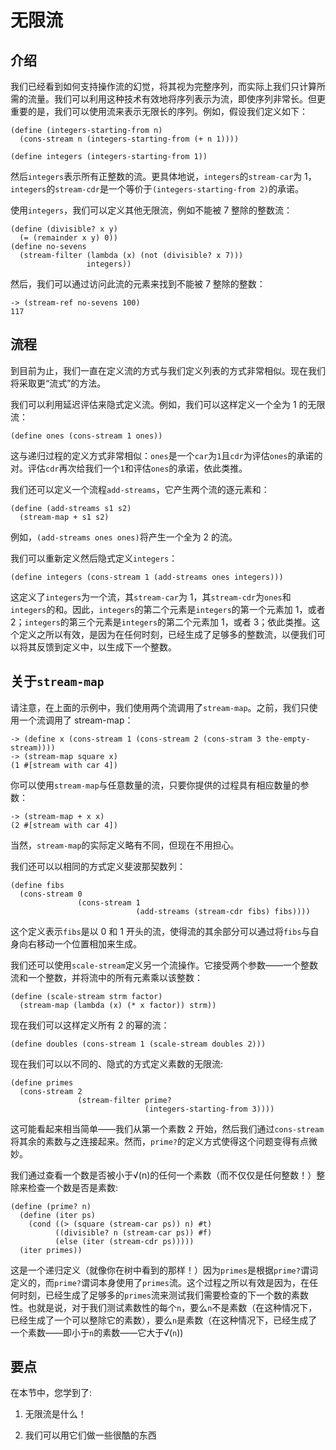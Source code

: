 # 无限流

## 介绍

我们已经看到如何支持操作流的幻觉，将其视为完整序列，而实际上我们只计算所需的流量。我们可以利用这种技术有效地将序列表示为流，即使序列非常长。但更重要的是，我们可以使用流来表示无限长的序列。例如，假设我们定义如下：

```
(define (integers-starting-from n)
  (cons-stream n (integers-starting-from (+ n 1))))

(define integers (integers-starting-from 1)) 
```

然后`integers`表示所有正整数的流。更具体地说，`integers`的`stream-car`为 1，`integers`的`stream-cdr`是一个等价于`(integers-starting-from 2)`的承诺。

使用`integers`，我们可以定义其他无限流，例如不能被 7 整除的整数流：

```
(define (divisible? x y)
  (= (remainder x y) 0))
(define no-sevens
  (stream-filter (lambda (x) (not (divisible? x 7)))
                 integers)) 
```

然后，我们可以通过访问此流的元素来找到不能被 7 整除的整数：

```
-> (stream-ref no-sevens 100)
117 
```

## 流程

到目前为止，我们一直在定义流的方式与我们定义列表的方式非常相似。现在我们将采取更“流式”的方法。

我们可以利用延迟评估来隐式定义流。例如，我们可以这样定义一个全为 1 的无限流：

```
(define ones (cons-stream 1 ones)) 
```

这与递归过程的定义方式非常相似：`ones`是一个`car`为`1`且`cdr`为评估`ones`的承诺的对。评估`cdr`再次给我们一个`1`和评估`ones`的承诺，依此类推。

我们还可以定义一个流程`add-streams`，它产生两个流的逐元素和：

```
(define (add-streams s1 s2)
  (stream-map + s1 s2) 
```

例如，`(add-streams ones ones)`将产生一个全为 2 的流。

我们可以重新定义然后隐式定义`integers`：

```
(define integers (cons-stream 1 (add-streams ones integers))) 
```

这定义了`integers`为一个流，其`stream-car`为 1，其`stream-cdr`为`ones`和`integers`的和。因此，`integers`的第二个元素是`integers`的第一个元素加 1，或者 2；`integers`的第三个元素是`integers`的第二个元素加 1，或者 3；依此类推。这个定义之所以有效，是因为在任何时刻，已经生成了足够多的整数流，以便我们可以将其反馈到定义中，以生成下一个整数。

## 关于`stream-map`

请注意，在上面的示例中，我们使用两个流调用了`stream-map`。之前，我们只使用一个流调用了 stream-map：

```
-> (define x (cons-stream 1 (cons-stream 2 (cons-stram 3 the-empty-stream))))
-> (stream-map square x)
(1 #[stream with car 4]) 
```

你可以使用`stream-map`与任意数量的流，只要你提供的过程具有相应数量的参数：

```
-> (stream-map + x x)
(2 #[stream with car 4]) 
```

当然，`stream-map`的实际定义略有不同，但现在不用担心。

我们还可以以相同的方式定义斐波那契数列：

```
(define fibs
  (cons-stream 0
               (cons-stream 1
                            (add-streams (stream-cdr fibs) fibs)))) 
```

这个定义表示`fibs`是以 0 和 1 开头的流，使得流的其余部分可以通过将`fibs`与自身向右移动一个位置相加来生成。

我们还可以使用`scale-stream`定义另一个流操作。它接受两个参数——一个整数流和一个整数，并将流中的所有元素乘以该整数：

```
(define (scale-stream strm factor)
  (stream-map (lambda (x) (* x factor)) strm)) 
```

现在我们可以这样定义所有 2 的幂的流：

```
(define doubles (cons-stream 1 (scale-stream doubles 2))) 
```

现在我们可以以不同的、隐式的方式定义素数的无限流:

```
(define primes
  (cons-stream 2
               (stream-filter prime?
                              (integers-starting-from 3)))) 
```

这可能看起来相当简单——我们从第一个素数 2 开始，然后我们通过`cons-stream`将其余的素数与之连接起来。然而，`prime?`的定义方式使得这个问题变得有点微妙。

我们通过查看一个数是否被小于√(n)的任何一个素数（而不仅仅是任何整数！）整除来检查一个数是否是素数:

```
(define (prime? n)
  (define (iter ps)
    (cond ((> (square (stream-car ps)) n) #t)
          ((divisible? n (stream-car ps)) #f)
          (else (iter (stream-cdr ps)))))
  (iter primes)) 
```

这是一个递归定义（就像你在树中看到的那样！）因为`primes`是根据`prime?`谓词定义的，而`prime?`谓词本身使用了`primes`流。这个过程之所以有效是因为，在任何时刻，已经生成了足够多的`primes`流来测试我们需要检查的下一个数的素数性。也就是说，对于我们测试素数性的每个`n`，要么`n`不是素数（在这种情况下，已经生成了一个可以整除它的素数），要么`n`是素数（在这种情况下，已经生成了一个素数——即小于`n`的素数——它大于√(`n`))

## 要点

在本节中，您学到了:

1.  无限流是什么！

1.  我们可以用它们做一些很酷的东西
